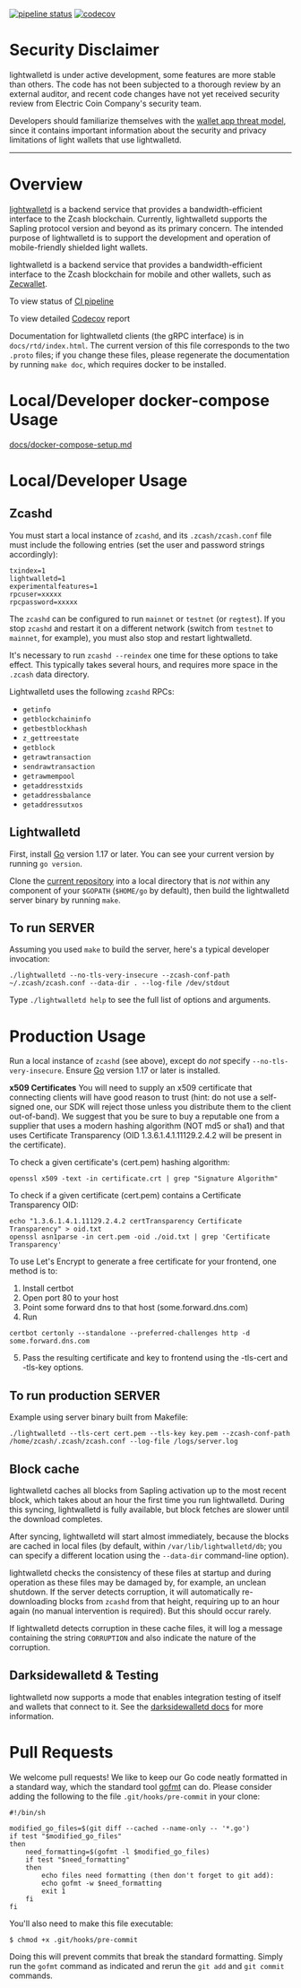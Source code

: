 
[![pipeline status](https://gitlab.com/zcash/lightwalletd/badges/master/pipeline.svg)](https://gitlab.com/zcash/lightwalletd/commits/master)
[![codecov](https://codecov.io/gh/zcash/lightwalletd/branch/master/graph/badge.svg)](https://codecov.io/gh/zcash/lightwalletd)

# Security Disclaimer

lightwalletd is under active development, some features are more stable than
others. The code has not been subjected to a thorough review by an external
auditor, and recent code changes have not yet received security review from
Electric Coin Company's security team.

Developers should familiarize themselves with the [wallet app threat
model](https://zcash.readthedocs.io/en/latest/rtd_pages/wallet_threat_model.html),
since it contains important information about the security and privacy
limitations of light wallets that use lightwalletd.

---

# Overview

[lightwalletd](https://github.com/zcash/lightwalletd) is a backend service that provides a bandwidth-efficient interface to the Zcash blockchain. Currently, lightwalletd supports the Sapling protocol version and beyond as its primary concern. The intended purpose of lightwalletd is to support the development and operation of mobile-friendly shielded light wallets.

lightwalletd is a backend service that provides a bandwidth-efficient interface to the Zcash blockchain for mobile and other wallets, such as [Zecwallet](https://github.com/adityapk00/zecwallet-lite-lib).

To view status of [CI pipeline](https://gitlab.com/zcash/lightwalletd/pipelines)

To view detailed [Codecov](https://codecov.io/gh/zcash/lightwalletd) report

Documentation for lightwalletd clients (the gRPC interface) is in `docs/rtd/index.html`. The current version of this file corresponds to the two `.proto` files; if you change these files, please regenerate the documentation by running `make doc`, which requires docker to be installed. 
# Local/Developer docker-compose Usage

[docs/docker-compose-setup.md](./docs/docker-compose-setup.md)

# Local/Developer Usage

## Zcashd

You must start a local instance of `zcashd`, and its `.zcash/zcash.conf` file must include the following entries
(set the user and password strings accordingly):
```
txindex=1
lightwalletd=1
experimentalfeatures=1
rpcuser=xxxxx
rpcpassword=xxxxx
```

The `zcashd` can be configured to run `mainnet` or `testnet` (or `regtest`). If you stop `zcashd` and restart it on a different network (switch from `testnet` to `mainnet`, for example), you must also stop and restart lightwalletd.

It's necessary to run `zcashd --reindex` one time for these options to take effect. This typically takes several hours, and requires more space in the `.zcash` data directory.

Lightwalletd uses the following `zcashd` RPCs:
- `getinfo`
- `getblockchaininfo`
- `getbestblockhash`
- `z_gettreestate`
- `getblock`
- `getrawtransaction`
- `sendrawtransaction`
- `getrawmempool`
- `getaddresstxids`
- `getaddressbalance`
- `getaddressutxos`

## Lightwalletd

First, install [Go](https://golang.org/dl/#stable) version 1.17 or later. You can see your current version by running `go version`.

Clone the [current repository](https://github.com/zcash/lightwalletd) into a local directory that is _not_ within any component of
your `$GOPATH` (`$HOME/go` by default), then build the lightwalletd server binary by running `make`.

## To run SERVER

Assuming you used `make` to build the server, here's a typical developer invocation:

```
./lightwalletd --no-tls-very-insecure --zcash-conf-path ~/.zcash/zcash.conf --data-dir . --log-file /dev/stdout
```
Type `./lightwalletd help` to see the full list of options and arguments.

# Production Usage

Run a local instance of `zcashd` (see above), except do _not_ specify `--no-tls-very-insecure`.
Ensure [Go](https://golang.org/dl/#stable) version 1.17 or later is installed.

**x509 Certificates**
You will need to supply an x509 certificate that connecting clients will have good reason to trust (hint: do not use a self-signed one, our SDK will reject those unless you distribute them to the client out-of-band). We suggest that you be sure to buy a reputable one from a supplier that uses a modern hashing algorithm (NOT md5 or sha1) and that uses Certificate Transparency (OID 1.3.6.1.4.1.11129.2.4.2 will be present in the certificate).

To check a given certificate's (cert.pem) hashing algorithm:
```
openssl x509 -text -in certificate.crt | grep "Signature Algorithm"
```

To check if a given certificate (cert.pem) contains a Certificate Transparency OID:
```
echo "1.3.6.1.4.1.11129.2.4.2 certTransparency Certificate Transparency" > oid.txt
openssl asn1parse -in cert.pem -oid ./oid.txt | grep 'Certificate Transparency'
```

To use Let's Encrypt to generate a free certificate for your frontend, one method is to:
1) Install certbot
2) Open port 80 to your host
3) Point some forward dns to that host (some.forward.dns.com)
4) Run
```
certbot certonly --standalone --preferred-challenges http -d some.forward.dns.com
```
5) Pass the resulting certificate and key to frontend using the -tls-cert and -tls-key options.

## To run production SERVER

Example using server binary built from Makefile:

```
./lightwalletd --tls-cert cert.pem --tls-key key.pem --zcash-conf-path /home/zcash/.zcash/zcash.conf --log-file /logs/server.log
```

## Block cache

lightwalletd caches all blocks from Sapling activation up to the
most recent block, which takes about an hour the first time you run
lightwalletd. During this syncing, lightwalletd is fully available,
but block fetches are slower until the download completes.

After syncing, lightwalletd will start almost immediately,
because the blocks are cached in local files (by default, within
`/var/lib/lightwalletd/db`; you can specify a different location using
the `--data-dir` command-line option).

lightwalletd checks the consistency of these files at startup and during
operation as these files may be damaged by, for example, an unclean shutdown.
If the server detects corruption, it will automatically re-downloading blocks
from `zcashd` from that height, requiring up to an hour again (no manual
intervention is required). But this should occur rarely.

If lightwalletd detects corruption in these cache files, it will log
a message containing the string `CORRUPTION` and also indicate the
nature of the corruption.

## Darksidewalletd & Testing

lightwalletd now supports a mode that enables integration testing of itself and
wallets that connect to it. See the [darksidewalletd
docs](docs/darksidewalletd.md) for more information.

# Pull Requests

We welcome pull requests! We like to keep our Go code neatly formatted in a standard way,
which the standard tool [gofmt](https://golang.org/cmd/gofmt/) can do. Please consider
adding the following to the file `.git/hooks/pre-commit` in your clone:

```
#!/bin/sh

modified_go_files=$(git diff --cached --name-only -- '*.go')
if test "$modified_go_files"
then
    need_formatting=$(gofmt -l $modified_go_files)
    if test "$need_formatting"
    then
        echo files need formatting (then don't forget to git add):
        echo gofmt -w $need_formatting
        exit 1
    fi
fi
```

You'll also need to make this file executable:

```
$ chmod +x .git/hooks/pre-commit
```

Doing this will prevent commits that break the standard formatting. Simply run the
`gofmt` command as indicated and rerun the `git add` and `git commit` commands.

